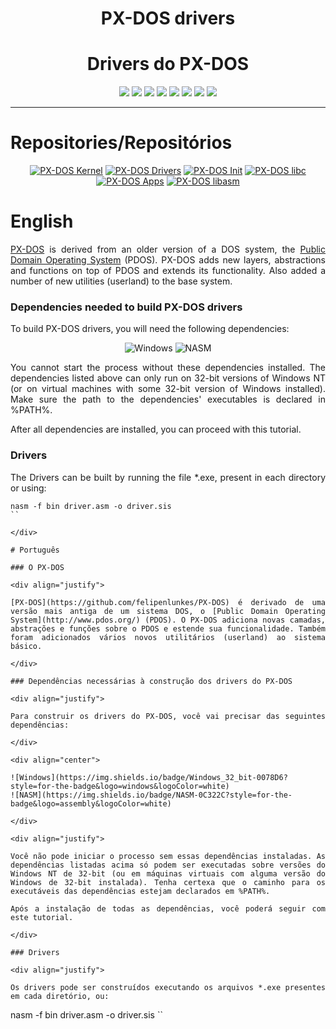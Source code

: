 <div align="center">

<h1>PX-DOS drivers</h1>
<h1>Drivers do PX-DOS</h3>

![](https://img.shields.io/github/license/felipenlunkes/PX-DOS-Drivers.svg)
![](https://img.shields.io/github/stars/felipenlunkes/PX-DOS-Drivers.svg)
![](https://img.shields.io/github/issues/felipenlunkes/PX-DOS-Drivers.svg)
![](https://img.shields.io/github/issues-closed/felipenlunkes/PX-DOS-Drivers.svg)
![](https://img.shields.io/github/issues-pr/felipenlunkes/PX-DOS-Drivers.svg)
![](https://img.shields.io/github/issues-pr-closed/felipenlunkes/PX-DOS-Drivers.svg)
![](https://img.shields.io/github/downloads/felipenlunkes/PX-DOS-Drivers/total.svg)
![](https://img.shields.io/github/release/felipenlunkes/PX-DOS-Drivers.svg)

</div>

<hr>

# Repositories/Repositórios

<div align="center">
  
[![PX-DOS Kernel](https://github-readme-stats.vercel.app/api/pin/?username=felipenlunkes&repo=PX-DOS&theme=dark)](https://github.com/felipenlunkes/PX-DOS)
[![PX-DOS Drivers](https://github-readme-stats.vercel.app/api/pin/?username=felipenlunkes&repo=PX-DOS-Drivers&theme=dark)](https://github.com/felipenlunkes/PX-DOS-Drivers)
[![PX-DOS Init](https://github-readme-stats.vercel.app/api/pin/?username=felipenlunkes&repo=PX-DOS-init&theme=dark)](https://github.com/felipenlunkes/PX-DOS-init)
[![PX-DOS libc](https://github-readme-stats.vercel.app/api/pin/?username=felipenlunkes&repo=PX-DOS-libc&theme=dark)](https://github.com/felipenlunkes/PX-DOS-libc)
[![PX-DOS Apps](https://github-readme-stats.vercel.app/api/pin/?username=felipenlunkes&repo=PX-DOS-Apps&theme=dark)](https://github.com/felipenlunkes/PX-DOS-Apps)
[![PX-DOS libasm](https://github-readme-stats.vercel.app/api/pin/?username=felipenlunkes&repo=PX-DOS-libasm&theme=dark)](https://github.com/felipenlunkes/PX-DOS-libasm)

</div>

# English

<div align="justify">

[PX-DOS](https://github.com/felipenlunkes/PX-DOS) is derived from an older version of a DOS system, the [Public Domain Operating System](http://www.pdos.org/) (PDOS). PX-DOS adds new layers, abstractions and functions on top of PDOS and extends its functionality. Also added a number of new utilities (userland) to the base system.

</div>

### Dependencies needed to build PX-DOS drivers

<div align="justify">

To build PX-DOS drivers, you will need the following dependencies:

</div>

<div align="center">

![Windows](https://img.shields.io/badge/Windows_32_bit-0078D6?style=for-the-badge&logo=windows&logoColor=white)
![NASM](https://img.shields.io/badge/NASM-0C322C?style=for-the-badge&logo=assembly&logoColor=white)

</div>

<div align="justify">

You cannot start the process without these dependencies installed. The dependencies listed above can only run on 32-bit versions of Windows NT (or on virtual machines with some 32-bit version of Windows installed). Make sure the path to the dependencies' executables is declared in %PATH%.

After all dependencies are installed, you can proceed with this tutorial.

</div>

### Drivers

<div align="justify">

The Drivers can be built by running the file *.exe, present in each directory or using:

```
nasm -f bin driver.asm -o driver.sis
``

</div>

# Português

### O PX-DOS

<div align="justify">

[PX-DOS](https://github.com/felipenlunkes/PX-DOS) é derivado de uma versão mais antiga de um sistema DOS, o [Public Domain Operating System](http://www.pdos.org/) (PDOS). O PX-DOS adiciona novas camadas, abstrações e funções sobre o PDOS e estende sua funcionalidade. Também foram adicionados vários novos utilitários (userland) ao sistema básico.

</div>
  
### Dependências necessárias à construção dos drivers do PX-DOS

<div align="justify">

Para construir os drivers do PX-DOS, você vai precisar das seguintes dependências:

</div>

<div align="center">

![Windows](https://img.shields.io/badge/Windows_32_bit-0078D6?style=for-the-badge&logo=windows&logoColor=white)
![NASM](https://img.shields.io/badge/NASM-0C322C?style=for-the-badge&logo=assembly&logoColor=white)

</div>

<div align="justify">

Você não pode iniciar o processo sem essas dependências instaladas. As dependências listadas acima só podem ser executadas sobre versões do Windows NT de 32-bit (ou em máquinas virtuais com alguma versão do Windows de 32-bit instalada). Tenha certexa que o caminho para os executáveis das dependências estejam declarados em %PATH%.

Após a instalação de todas as dependências, você poderá seguir com este tutorial.

</div>

### Drivers

<div align="justify">

Os drivers pode ser construídos executando os arquivos *.exe presentes em cada diretório, ou:

```
nasm -f bin driver.asm -o driver.sis
``

</div>

<!-- Versão do arquivo: 1.0
Copyright © 2012-2022 Felipe Miguel Nery Lunkes
-->
